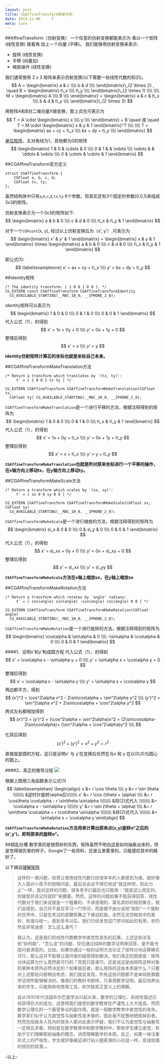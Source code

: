 ```yaml
---
layout: post
title: CGAffineTransform简单分析
date: 2013-11-06     T
meta: ture
---
```


##AffineTransform（仿射变换）
一个任意的仿射变换都能表示为 乘以一个矩阵 (线性变换) 接着再 加上一个向量 (平移)。
我们能够用仿射变换来表示:

* 旋转 (线性变换)
* 平移 (向量加)
* 缩放操作 (线性变换)

我们通常使用 2 x 3 矩阵来表示仿射变换(以下需要一些线性代数的知识)。
$$
A = \begin{bmatrix}
 a & c  \\\\
 b & d  \\\\ 
\end{bmatrix}\_{2 \times 2}
, 
\quad
B = \begin{bmatrix}
 t\_x  \\\\
 t\_y  \\\\ 
\end{bmatrix}\_{2 \times 1}
\\\\
\\\\ 
M = \begin{bmatrix}
 A  \\\\
 B  \\\\ 
\end{bmatrix} = \begin{bmatrix}
 a & c & t\_x \\\\
 b & d & t\_y \\\\ 
\end{bmatrix}\_{2 \times 3}
$$

用矩阵A和B对二维向量X做变换，那上式也可表示为
$$
T = A \cdot \begin{bmatrix}
 x  \\\\
 y  \\\\ 
\end{bmatrix} + B \quad 或 \quad T = M \cdot \begin{bmatrix}
 x & y & 1 
\end{bmatrix}^T
\\\\ 
\\\\ 
T = \begin{bmatrix}
 ax + cy + t\_x  \\\\
 bx + dy + t\_y  \\\\ 
\end{bmatrix}
$$

[单位矩阵](http://zh.wikipedia.org/zh/%E5%96%AE%E4%BD%8D%E7%9F%A9%E9%99%A3)，主对角线为1，其他都为0的矩阵
$$
\begin{bmatrix}
 1 & 0 & \cdots & 0 \\\\
 0 & 1 &  & \vdots \\\\ 
 \vdots &  & \ddots & \vdots \\\\ 
 0 & \cdots & \cdots & 1
\end{bmatrix}
$$

##CGAffineTransform官方定义

```objc
struct CGAffineTransform {
	CGFloat a, b, c, d;
	CGFloat tx, ty;
};
```

虽然结构体中只有`a`,`b`,`c`,`d`,`tx`,`ty` 6个参数，但其实还有3个固定的参数[0,0,1]来组成3x3的矩阵。

仿射变换表示为一个3x3的矩阵如下:
$$
\begin{bmatrix}
 a & b & 0 \\\\
 c & d & 0 \\\\ 
 t\_x & t\_y & 1 
\end{bmatrix}
$$

对于一个`CGPoint`(x, y), 经过以上仿射变换后为（x’, y’）,可表示为
$$
\begin{bmatrix} x' & y' & 1 \end{bmatrix} = \begin{bmatrix} x & y & 1 \end{bmatrix} \times \begin{bmatrix}
 a & b & 0 \\\\
 c & d & 0 \\\\ 
 t\_x & t\_y & 1 
\end{bmatrix}
$$

即公式(1):
$$
\label{exampleone}
x’ = ax + cy + t\_x  \\\\
y’ = bx + dy + t\_y
$$

##identity矩阵
```objc
/* The identity transform: [ 1 0 0 1 0 0 ]. */
CG_EXTERN const CGAffineTransform CGAffineTransformIdentity
  CG_AVAILABLE_STARTING(__MAC_10_0, __IPHONE_2_0);
```
identity矩阵可以表示为
$$
\begin{bmatrix}
 1 & 0 & 0 \\\\
 0 & 1 & 0 \\\\ 
 0 & 0 & 1 
\end{bmatrix}
$$
代入公式（1），的得到
$$
x’ = 1x + 0y + 0 \\\\
y’ = 0x + 1y + 0
$$
整理后得到
$$
x’ = x \\\\
y’ = y
$$

**identity仿射矩阵计算后的坐标也就是坐标自己本身。**

##CGAffineTransformMakeTranslation方法

```objc
/* Return a transform which translates by `(tx, ty)':
     t' = [ 1 0 0 1 tx ty ] */

CG_EXTERN CGAffineTransform CGAffineTransformMakeTranslation(CGFloat tx,
  CGFloat ty) CG_AVAILABLE_STARTING(__MAC_10_0, __IPHONE_2_0);
```
`CGAffineTransformMakeTranslation`是一个进行平移的方法，根据注释得到的矩阵为
$$
\begin{bmatrix}
 1 & 0 & 0 \\\\
 0 & 1 & 0 \\\\ 
 t\_x & t\_y & 1 
\end{bmatrix}
$$
代入公式（1），的得到
$$
x’ = 1x + 0y + t\_x \\\\
y’ = 0x + 1y + t\_y
$$
整理后得到
$$
x’ = x + t\_x \\\\
y’ = y + t\_y
$$

**`CGAffineTransformMakeTranslation`也就是所对原来坐标进行一个平移的操作，在x轴方向上移动tx，在y轴方向上移动ty。**

##CGAffineTransformMakeScale方法

```objc
/* Return a transform which scales by `(sx, sy)':
     t' = [ sx 0 0 sy 0 0 ] */

CG_EXTERN CGAffineTransform CGAffineTransformMakeScale(CGFloat sx, CGFloat sy)
  CG_AVAILABLE_STARTING(__MAC_10_0, __IPHONE_2_0);
```
`CGAffineTransformMakeScale`是一个进行缩放的方法，根据注释得到的矩阵为
$$
\begin{bmatrix}
 s\_x & 0 & 0 \\\\
 0 & s\_y & 0 \\\\ 
 0 & 0 & 1 
\end{bmatrix}
$$
代入公式（1），的得到
$$
x’ = s\_xx + 0y + 0 \\\\
y’ = 0x + s\_xy + 0
$$
整理后得到
$$
x’ = s\_xx \\\\
y’ = s\_yy 
$$

**`CGAffineTransformMakeScale`方法在x轴上缩放sx，在y轴上缩放sx**

##CGAffineTransformMakeRotation方法

```objc
/* Return a transform which rotates by `angle' radians:
     t' = [ cos(angle) sin(angle) -sin(angle) cos(angle) 0 0 ] */

CG_EXTERN CGAffineTransform CGAffineTransformMakeRotation(CGFloat angle)
  CG_AVAILABLE_STARTING(__MAC_10_0, __IPHONE_2_0);
```
`CGAffineTransformMakeRotation`是一个进行旋转的方法，根据注释得到的矩阵为
$$
\begin{bmatrix}
 \cos\alpha & \sin\alpha & 0 \\\\
 -\sin\alpha & \cos\alpha & 0 \\\\ 
 0 & 0 & 1 
\end{bmatrix}
$$

####1、证明x'和y'构成圆方程
代入公式（1），的得到
$$
x’ = \cos\alpha x - \sin\alpha y + 0 \\\\
y’ = \sin\alpha x + \cos\alpha y + 0
$$
整理后得到
$$
x’ = \cos\alpha x - \sin\alpha y \\\\
y’ = \sin\alpha x + \cos\alpha y 
$$
两边都平方，得到
$$
(x’)^2 = \cos^2\alpha x^2 - 2\sin\cos\alpha + \sin^2\alpha y^2 \\\\
(y’)^2 = \sin^2\alpha x^2 + 2\sin\cos\alpha + \cos^2\alpha y^2 
$$
两式左右都相加得到
$$
(x’)^2 + (y’)^2 = (\cos^2\alpha + \sin^2\alpha)x^2 + (2\sin\cos\alpha- 2\sin\cos\alpha)+ (\sin^2\alpha + \cos^2\alpha)y^2  \\\\
$$

化简后得到
$$
(x’)^2 + (y’)^2 = x^2 + y^2 = r^2
$$

直接就是圆的方程，这只是证明x’ 与 y’在变换后任然在与x 和 y 在以(0,0)为圆心的圆上。

####2、真正的推导过程
![](../images/blog-images/2013-11-06/rotationXY.jpg)

根据上图用三角函数表示公式(1)
$$
\label{exampletwo}
\begin{align} 
x &= r \cos \theta \\\\
y &= r \sin \theta \\\\\\\\
&逆时针旋转\alpha后\\\\\\\\
x' &= r \cos (\theta + \alpha) \\\\
 &= r \cos\theta \cos\alpha - r \sin\theta \sin\alpha \\\\\\\\
 &将(2)式代入 \\\\\\\\
 &= \cos\alpha x - \sin\alpha y \\\\\\\\
y' &= r \sin (\theta + \alpha) \\\\
 &= r \sin\theta \cos\alpha + r \cos\theta \sin\alpha \\\\\\\\
 &将(2)式代入 \\\\\\\\
 &= \sin\alpha x + \cos\alpha y
\end{align}
$$


**`CGAffineTransformMakeRotation`方法用来计算出原来点(x,y)旋转α°之后的(x',y')，即将原来的旋转α°。**

##胡乱吐槽
数学真的是很奇妙的东西，矩阵虽然不明白这是如何抽象出来的，但是觉得很厉害的样子。Google了一些资料，还是云里雾里的，只能感叹其中的精妙了。

以下摘自[理解矩阵](http://blog.csdn.net/myan/article/details/647511)

>这样的一类问题，经常让使用线性代数已经很多年的人都感到为难。就好像大人面对小孩子的刨根问底，最后总会迫不得已地说“就这样吧，到此为止”一样，面对这样的问题，很多老手们最后也只能用：“就是这么规定的，你接受并且记住就好”来搪塞。然而，这样的问题如果不能获得回答，线性代数对于我们来说就是一个粗暴的、不讲道理的、莫名其妙的规则集合，我们会感到，自己并不是在学习一门学问，而是被不由分说地“抛到”一个强制的世界中，只是在考试的皮鞭挥舞之下被迫赶路，全然无法领略其中的美妙、和谐与统一。直到多年以后，我们已经发觉这门学问如此的有用，却仍然会非常迷惑：怎么这么凑巧？

>我认为，这是我们的线性代数教学中直觉性丧失的后果。上述这些涉及到“如何能”、“怎么会”的问题，仅仅通过纯粹的数学证明来回答，是不能令提问者满意的。比如，如果你通过一般的证明方法论证了矩阵分块运算确实可行，那么这并不能够让提问者的疑惑得到解决。他们真正的困惑是：矩阵分块运算为什么竟然是可行的？究竟只是凑巧，还是说这是由矩阵这种对象的某种本质所必然决定的？如果是后者，那么矩阵的这些本质是什么？只要对上述那些问题稍加考虑，我们就会发现，所有这些问题都不是单纯依靠数学证明所能够解决的。像我们的教科书那样，凡事用数学证明，最后培养出来的学生，只能熟练地使用工具，却欠缺真正意义上的理解。

>自从1930年代法国布尔巴基学派兴起以来，数学的公理化、系统性描述已经获得巨大的成功，这使得我们接受的数学教育在严谨性上大大提高。然而数学公理化的一个备受争议的副作用，就是一般数学教育中直觉性的丧失。数学家们似乎认为直觉性与抽象性是矛盾的，因此毫不犹豫地牺牲掉前者。然而包括我本人在内的很多人都对此表示怀疑，我们不认为直觉性与抽象性一定相互矛盾，特别是在数学教育中和数学教材中，帮助学生建立直觉，有助于它们理解那些抽象的概念，进而理解数学的本质。反之，如果一味注重形式上的严格性，学生就好像被迫进行钻火圈表演的小白鼠一样，变成枯燥的规则的奴隶。。


-以上-
